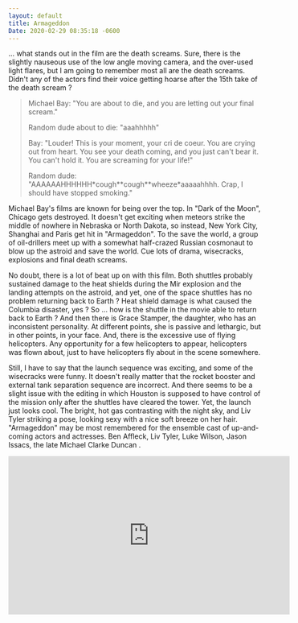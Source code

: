```yaml
---
layout: default
title: Armageddon
Date: 2020-02-29 08:35:18 -0600
---
```

... what stands out in the film are the death screams. Sure, there is the slightly nauseous use of the low angle moving camera, and the over-used light flares, but I am going to remember most all are the death screams. Didn't any of the actors find their voice getting hoarse after the 15th take of the death scream ?

> <p>Michael Bay: "You are about to die, and you are letting out your final scream."</p>
> <p>Random dude about to die: "aaahhhhh"</p>
> <p>Bay: "Louder! This is your moment, your cri de coeur. You are crying out from heart. You see your death coming, and you just can't bear it. You can't hold it. You are screaming for your life!"</p>
> <p>Random dude: "AAAAAAHHHHHH*cough**cough**wheeze*aaaaahhhh. Crap, I should have stopped smoking."</p>

Michael Bay's films are known for being over the top. In "Dark of the Moon", Chicago gets destroyed. It doesn't get exciting when meteors strike the middle of nowhere in Nebraska or North Dakota, so instead, New York City, Shanghai and Paris get hit in "Armageddon". To the save the world, a group of oil-drillers meet up with a somewhat half-crazed Russian cosmonaut to blow up the astroid and save the world. Cue lots of drama, wisecracks, explosions and final death screams.

No doubt, there is a lot of beat up on with this film. Both shuttles probably sustained damage to the heat shields during the Mir explosion and the landing attempts on the astroid, and yet, one of the space shuttles has no problem returning back to Earth ? Heat shield damage is what caused the Columbia disaster, yes ? So ... how is the shuttle in the movie able to return back to Earth ? And then there is Grace Stamper, the daughter, who has an inconsistent personality. At different points, she is passive and lethargic, but in other points, in your face. And, there is the excessive use of flying helicopters. Any opportunity for a few helicopters to appear, helicopters was flown about, just to have helicopters fly about in the scene somewhere.

Still, I have to say that the launch sequence was exciting, and some of the wisecracks were funny. It doesn't really matter that the rocket booster and external tank separation sequence are incorrect. And there seems to be a slight issue with the editing in which Houston is supposed to have control of the mission only after the shuttles have cleared the tower. Yet, the launch just looks cool. The bright, hot gas contrasting with the night sky, and Liv Tyler striking a pose, looking sexy with a nice soft breeze on her hair. "Armageddon" may be most remembered for the ensemble cast of up-and-coming actors and actresses. Ben Affleck, Liv Tyler, Luke Wilson, Jason Issacs, the late Michael Clarke Duncan .

<div class="video-container">
<iframe width="560" height="315" src="https://www.youtube.com/embed/yuXBFDZKXSE" frameborder="0" allow="accelerometer; autoplay; encrypted-media; gyroscope; picture-in-picture" allowfullscreen></iframe>
</div>